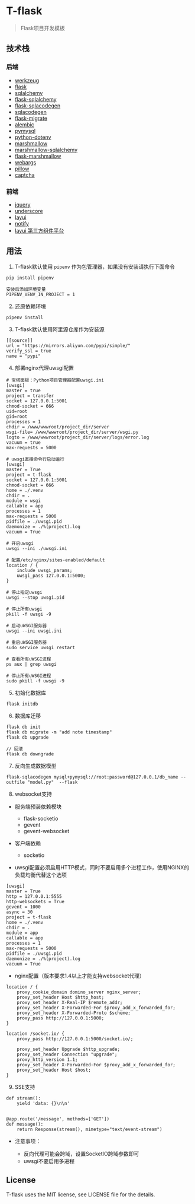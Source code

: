 # T-flask

> Flask项目开发模板

## 技术栈

### 后端

- [werkzeug](https://www.osgeo.cn/werkzeug/)
- [flask](https://dormousehole.readthedocs.io/en/latest/index.html)
- [sqlalchemy](https://docs.sqlalchemy.org/en/14/contents.html)
- [flask-sqlalchemy](https://flask-sqlalchemy.palletsprojects.com/en/2.x/quickstart/)
- [flask-sqlacodegen](https://github.com/ksindi/flask-sqlacodegen)
- [sqlacodegen](https://github.com/agronholm/sqlacodegen)
- [flask-migrate](https://github.com/miguelgrinberg/Flask-Migrate)
- [alembic](https://alembic.sqlalchemy.org/en/latest/)
- [pymysql](https://pymysql.readthedocs.io/en/latest/modules/connections.html)
- [python-dotenv](https://saurabh-kumar.com/python-dotenv/#getting-started)
- [marshmallow](https://marshmallow.readthedocs.io/en/stable/)
- [marshmallow-sqlalchemy](https://marshmallow-sqlalchemy.readthedocs.io/en/latest/index.html)
- [flask-marshmallow](https://flask-marshmallow.readthedocs.io/en/latest/index.html)
- [webargs](https://webargs.readthedocs.io/en/latest/)
- [pillow](https://pillow.readthedocs.io/en/stable/)
- [captcha](https://github.com/lepture/captcha)

### 前端

- [jquery](https://jquery.cuishifeng.cn/)
- [underscore](https://www.underscorejs.com.cn/)
- [layui](https://www.layuiweb.com/doc/index.htm)
- [notify](https://gitee.com/u33/notify)
- [layui 第三方组件平台](https://layui.org.cn/fly/extend/index.html)

## 用法

1. T-flask默认使用 `pipenv` 作为包管理器，如果没有安装请执行下面命令

```shell
pip install pipenv

安装后添加环境变量
PIPENV_VENV_IN_PROJECT = 1
```

2. 还原依赖环境

```
pipenv install
```

3. T-flask默认使用阿里源仓库作为安装源

```shell
[[source]]
url = "https://mirrors.aliyun.com/pypi/simple/"
verify_ssl = true
name = "pypi"
```

4. 部署nginx代理uwsgi配置

```text
# 宝塔面板：Python项目管理器配置uwsgi.ini
[uwsgi]
master = true
project = transfer
socket = 127.0.0.1:5001
chmod-socket = 666
uid=root
gid=root
processes = 1
chdir = /www/wwwroot/project_dir/server
wsgi-file= /www/wwwroot/project_dir/server/wsgi.py
logto = /www/wwwroot/project_dir/server/logs/error.log
vacuum = true
max-requests = 5000
```

```text
# uwsgi直接命令行启动运行
[uwsgi]
master = True
project = t-flask
socket = 127.0.0.1:5001
chmod-socket = 666
home = ./.venv
chdir = .
module = wsgi
callable = app
processes = 1
max-requests = 5000
pidfile = ./uwsgi.pid
daemonize = ./%(project).log
vacuum = True
```

```
# 开启uwsgi
uwsgi --ini ./uwsgi.ini

# 配置/etc/nginx/sites-enabled/default
location / {
    include uwsgi_params;
    uwsgi_pass 127.0.0.1:5000;
}
```

```shell
# 停止指定uwsgi
uwsgi --stop uwsgi.pid

# 停止所有uwsgi
pkill -f uwsgi -9

# 启动uWSGI服务器
uwsgi --ini uwsgi.ini
 
# 重启uWSGI服务器
sudo service uwsgi restart
 
# 查看所有uWSGI进程
ps aux | grep uwsgi
 
# 停止所有uWSGI进程
sudo pkill -f uwsgi -9
```

5. 初始化数据库

```shell
flask initdb
```

6. 数据库迁移

```shell
flask db init
flask db migrate -m "add note timestamp"
flask db upgrade

// 回滚
flask db downgrade
```

7. 反向生成数据模型

```shell
flask-sqlacodegen mysql+pymysql://root:password@127.0.0.1/db_name --outfile "model.py"  --flask
```

8. websocket支持

- 服务端预装依赖模块

    - flask-socketio
    - gevent
    - gevent-websocket

- 客户端依赖

    - socketio

- uwsgi配置必须启用HTTP模式，同时不要启用多个进程工作，使用NGINX的负载均衡代替这个选项

```
[uwsgi]
master = True
http = 127.0.0.1:5555
http-websockets = True
gevent = 1000
async = 30
project = t-flask
home = ./.venv
chdir = .
module = app
callable = app
processes = 1
max-requests = 5000
pidfile = ./uwsgi.pid
daemonize = ./%(project).log
vacuum = True
```

- nginx配置（版本要求1.4以上才能支持websocket代理）

```
location / {
    proxy_cookie_domain domino_server nginx_server;
    proxy_set_header Host $http_host;
    proxy_set_header X-Real-IP $remote_addr;
    proxy_set_header X-Forwarded-For $proxy_add_x_forwarded_for;
    proxy_set_header X-Forwarded-Proto $scheme;
    proxy_pass http://127.0.0.1:5000;
}

location /socket.io/ {
    proxy_pass http://127.0.0.1:5000/socket.io/;

    proxy_set_header Upgrade $http_upgrade;
    proxy_set_header Connection "upgrade";
    proxy_http_version 1.1;
    proxy_set_header X-Forwarded-For $proxy_add_x_forwarded_for;
    proxy_set_header Host $host;
}
```

9. SSE支持

```
def stream():
    yield 'data: {}\n\n'


@app.route('/message', methods=['GET'])
def message():
    return Response(stream(), mimetype="text/event-stream")
```

- 注意事项：

    - 反向代理可能会跨域，设置SocketIO跨域参数即可
    - uwsgi不要启用多进程

## License

T-flask uses the MIT license, see LICENSE file for the details.
